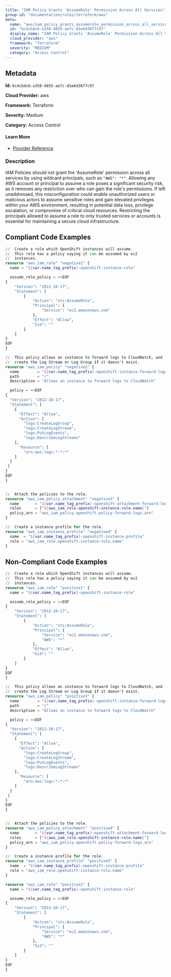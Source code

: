 ```yaml
---
title: "IAM Policy Grants 'AssumeRole' Permission Across All Services"
group-id: "documentation/rules/terraform/aws"
meta:
  name: "aws/iam_policy_grants_assumerole_permission_across_all_services"
  id: "bcdcbdc6-a350-4855-ae7c-d1e6436f7c97"
  display_name: "IAM Policy Grants 'AssumeRole' Permission Across All Services"
  cloud_provider: "aws"
  framework: "Terraform"
  severity: "MEDIUM"
  category: "Access Control"
---
```

## Metadata

**Id:** `bcdcbdc6-a350-4855-ae7c-d1e6436f7c97`

**Cloud Provider:** aws

**Framework:** Terraform

**Severity:** Medium

**Category:** Access Control

#### Learn More

 - [Provider Reference](https://registry.terraform.io/providers/hashicorp/aws/latest/docs/resources/iam_role)

### Description

 IAM Policies should not grant the 'AssumeRole' permission across all services by using wildcard principals, such as `"AWS": "*"`. Allowing any AWS account or principal to assume a role poses a significant security risk, as it removes any restriction over who can gain the role's permissions. If left unaddressed, this misconfiguration could enable unauthorized users or malicious actors to assume sensitive roles and gain elevated privileges within your AWS environment, resulting in potential data loss, privilege escalation, or compromise of critical cloud resources. Restricting the principals allowed to assume a role to only trusted services or accounts is essential for maintaining a secure cloud infrastructure.


## Compliant Code Examples
```terraform
//  Create a role which OpenShift instances will assume.
//  This role has a policy saying it can be assumed by ec2
//  instances.
resource "aws_iam_role" "negative1" {
  name = "${var.name_tag_prefix}-openshift-instance-role"

  assume_role_policy = <<EOF
{
    "Version": "2012-10-17",
    "Statement": [
        {
            "Action": "sts:AssumeRole",
            "Principal": {
                "Service": "ec2.amazonaws.com"
            },
            "Effect": "Allow",
            "Sid": ""
        }
    ]
}
EOF
}

//  This policy allows an instance to forward logs to CloudWatch, and
//  create the Log Stream or Log Group if it doesn't exist.
resource "aws_iam_policy" "negative2" {
  name        = "${var.name_tag_prefix}-openshift-instance-forward-logs"
  path        = "/"
  description = "Allows an instance to forward logs to CloudWatch"

  policy = <<EOF
{
  "Version": "2012-10-17",
  "Statement": [
    {
      "Effect": "Allow",
      "Action": [
        "logs:CreateLogGroup",
        "logs:CreateLogStream",
        "logs:PutLogEvents",
        "logs:DescribeLogStreams"
    ],
      "Resource": [
        "arn:aws:logs:*:*:*"
    ]
  }
 ]
}
EOF
}


//  Attach the policies to the role.
resource "aws_iam_policy_attachment" "negative3" {
  name       = "${var.name_tag_prefix}-openshift-attachment-forward-logs"
  roles      = ["${aws_iam_role.openshift-instance-role.name}"]
  policy_arn = "aws_iam_policy.openshift-policy-forward-logs.arn"
}

//  Create a instance profile for the role.
resource "aws_iam_instance_profile" "negative4" {
  name  = "${var.name_tag_prefix}-openshift-instance-profile"
  role = "aws_iam_role.openshift-instance-role.name"
}

```
## Non-Compliant Code Examples
```terraform
//  Create a role which OpenShift instances will assume.
//  This role has a policy saying it can be assumed by ec2
//  instances.
resource "aws_iam_role" "positive1" {
  name = "${var.name_tag_prefix}-openshift-instance-role"

  assume_role_policy = <<EOF
{
    "Version": "2012-10-17",
    "Statement": [
        {
            "Action": "sts:AssumeRole",
            "Principal": {
                "Service": "ec2.amazonaws.com",
                "AWS": "*"
            },
            "Effect": "Allow",
            "Sid": ""
        }
    ]
}
EOF
}

//  This policy allows an instance to forward logs to CloudWatch, and
//  create the Log Stream or Log Group if it doesn't exist.
resource "aws_iam_policy" "positive3" {
  name        = "${var.name_tag_prefix}-openshift-instance-forward-logs"
  path        = "/"
  description = "Allows an instance to forward logs to CloudWatch"

  policy = <<EOF
{
  "Version": "2012-10-17",
  "Statement": [
    {
      "Effect": "Allow",
      "Action": [
        "logs:CreateLogGroup",
        "logs:CreateLogStream",
        "logs:PutLogEvents",
        "logs:DescribeLogStreams"
    ],
      "Resource": [
        "arn:aws:logs:*:*:*"
    ]
  }
 ]
}
EOF
}


//  Attach the policies to the role.
resource "aws_iam_policy_attachment" "positive4" {
  name       = "${var.name_tag_prefix}-openshift-attachment-forward-logs"
  roles      = ["${aws_iam_role.openshift-instance-role.name}"]
  policy_arn = "aws_iam_policy.openshift-policy-forward-logs.arn"
}

//  Create a instance profile for the role.
resource "aws_iam_instance_profile" "positive5" {
  name  = "${var.name_tag_prefix}-openshift-instance-profile"
  role = "aws_iam_role.openshift-instance-role.name"
}

resource "aws_iam_role" "positive2" {
  name = "${var.name_tag_prefix}-openshift-instance-role"

  assume_role_policy = <<EOF
{
    "Version": "2012-10-17",
    "Statement": [
        {
            "Action": "sts:AssumeRole",
            "Principal": {
                "Service": "ec2.amazonaws.com",
                "AWS": "*"
            },
            "Sid": ""
        }
    ]
}
EOF
}

```